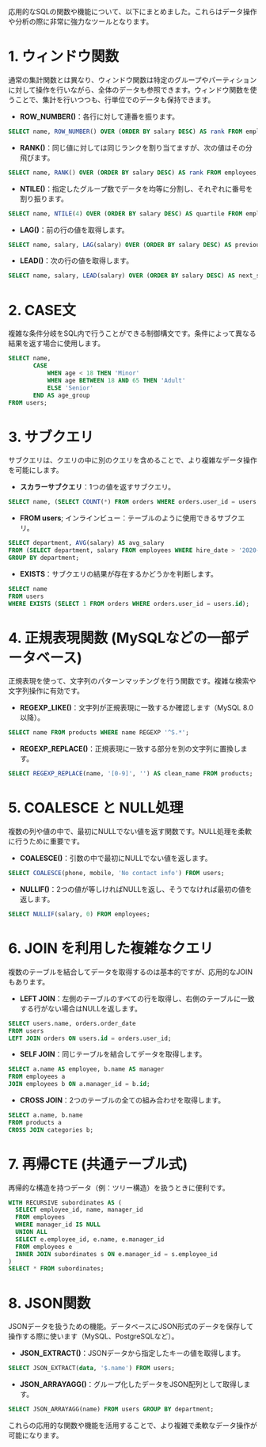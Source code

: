 応用的なSQLの関数や機能について、以下にまとめました。これらはデータ操作や分析の際に非常に強力なツールとなります。

# 1. ウィンドウ関数
通常の集計関数とは異なり、ウィンドウ関数は特定のグループやパーティションに対して操作を行いながら、全体のデータも参照できます。ウィンドウ関数を使うことで、集計を行いつつも、行単位でのデータも保持できます。

- **ROW_NUMBER()**：各行に対して連番を振ります。

```sql
SELECT name, ROW_NUMBER() OVER (ORDER BY salary DESC) AS rank FROM employees;
```
- **RANK()**：同じ値に対しては同じランクを割り当てますが、次の値はその分飛びます。

```sql
SELECT name, RANK() OVER (ORDER BY salary DESC) AS rank FROM employees;
```
- **NTILE()**：指定したグループ数でデータを均等に分割し、それぞれに番号を割り振ります。

```sql
SELECT name, NTILE(4) OVER (ORDER BY salary DESC) AS quartile FROM employees;
```
- **LAG()**：前の行の値を取得します。

```sql
SELECT name, salary, LAG(salary) OVER (ORDER BY salary DESC) AS previous_salary FROM employees;
```
- **LEAD()**：次の行の値を取得します。

```sql
SELECT name, salary, LEAD(salary) OVER (ORDER BY salary DESC) AS next_salary FROM employees;
```
# 2. CASE文
複雑な条件分岐をSQL内で行うことができる制御構文です。条件によって異なる結果を返す場合に使用します。

```sql
SELECT name,
       CASE 
           WHEN age < 18 THEN 'Minor'
           WHEN age BETWEEN 18 AND 65 THEN 'Adult'
           ELSE 'Senior'
       END AS age_group
FROM users;
```
# 3. サブクエリ
サブクエリは、クエリの中に別のクエリを含めることで、より複雑なデータ操作を可能にします。

- **スカラーサブクエリ**：1つの値を返すサブクエリ。

```sql
SELECT name, (SELECT COUNT(*) FROM orders WHERE orders.user_id = users.id) AS order_count
```
- **FROM users**;
インラインビュー：テーブルのように使用できるサブクエリ。

```sql
SELECT department, AVG(salary) AS avg_salary
FROM (SELECT department, salary FROM employees WHERE hire_date > '2020-01-01') AS recent_employees
GROUP BY department;
```
- **EXISTS**：サブクエリの結果が存在するかどうかを判断します。

```sql
SELECT name
FROM users
WHERE EXISTS (SELECT 1 FROM orders WHERE orders.user_id = users.id);
```
# 4. 正規表現関数 (MySQLなどの一部データベース)
正規表現を使って、文字列のパターンマッチングを行う関数です。複雑な検索や文字列操作に有効です。

- **REGEXP_LIKE()**：文字列が正規表現に一致するか確認します（MySQL 8.0以降）。

```sql
SELECT name FROM products WHERE name REGEXP '^S.*';
```
- **REGEXP_REPLACE()**：正規表現に一致する部分を別の文字列に置換します。

```sql
SELECT REGEXP_REPLACE(name, '[0-9]', '') AS clean_name FROM products;
```
# 5. COALESCE と NULL処理
複数の列や値の中で、最初にNULLでない値を返す関数です。NULL処理を柔軟に行うために重要です。

- **COALESCE()**：引数の中で最初にNULLでない値を返します。

```sql
SELECT COALESCE(phone, mobile, 'No contact info') FROM users;
```
- **NULLIF()**：2つの値が等しければNULLを返し、そうでなければ最初の値を返します。

```sql
SELECT NULLIF(salary, 0) FROM employees;
```
# 6. JOIN を利用した複雑なクエリ
複数のテーブルを結合してデータを取得するのは基本的ですが、応用的なJOINもあります。

- **LEFT JOIN**：左側のテーブルのすべての行を取得し、右側のテーブルに一致する行がない場合はNULLを返します。

```sql
SELECT users.name, orders.order_date
FROM users
LEFT JOIN orders ON users.id = orders.user_id;
```
- **SELF JOIN**：同じテーブルを結合してデータを取得します。

```sql
SELECT a.name AS employee, b.name AS manager
FROM employees a
JOIN employees b ON a.manager_id = b.id;
```
- **CROSS JOIN**：2つのテーブルの全ての組み合わせを取得します。

```sql
SELECT a.name, b.name
FROM products a
CROSS JOIN categories b;
```
# 7. 再帰CTE (共通テーブル式)
再帰的な構造を持つデータ（例：ツリー構造）を扱うときに便利です。

```sql
WITH RECURSIVE subordinates AS (
  SELECT employee_id, name, manager_id
  FROM employees
  WHERE manager_id IS NULL
  UNION ALL
  SELECT e.employee_id, e.name, e.manager_id
  FROM employees e
  INNER JOIN subordinates s ON e.manager_id = s.employee_id
)
SELECT * FROM subordinates;
```
# 8. JSON関数
JSONデータを扱うための機能。データベースにJSON形式のデータを保存して操作する際に使います（MySQL、PostgreSQLなど）。

- **JSON_EXTRACT()**：JSONデータから指定したキーの値を取得します。

```sql
SELECT JSON_EXTRACT(data, '$.name') FROM users;
```
- **JSON_ARRAYAGG()**：グループ化したデータをJSON配列として取得します。

```sql
SELECT JSON_ARRAYAGG(name) FROM users GROUP BY department;
```
これらの応用的な関数や機能を活用することで、より複雑で柔軟なデータ操作が可能になります。






